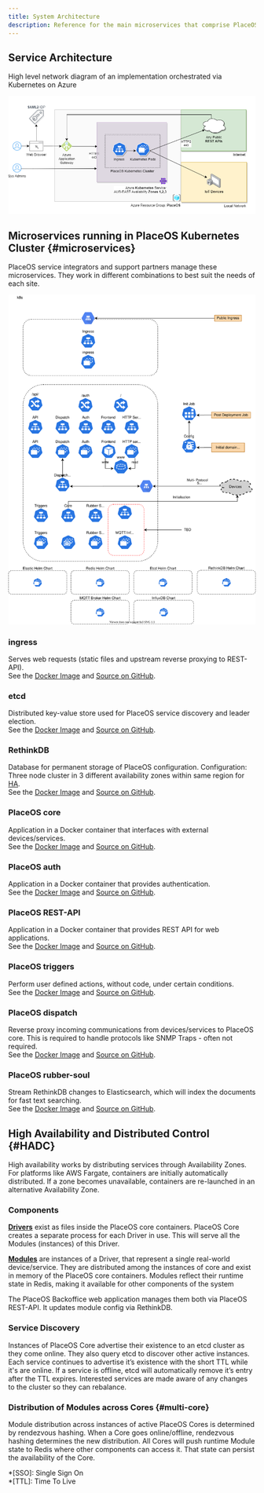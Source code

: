 ```yaml
---
title: System Architecture
description: Reference for the main microservices that comprise PlaceOS
---
```

<!-- source material gospel at https://docs.google.com/document/d/1kzQpnI_nTEUq_Qe5RApV6AkrRsqIUCyKsoPVirCt7bs/edit#heading=h.69jrquo1axlr -->

<!-- The diagrams are a placeholder. Ideally implement with Mermaid.js or equivalent. They look bad in dark theme. -->

## Service Architecture
High level network diagram of an implementation orchestrated via Kubernetes on Azure

![High level diagram](./assets/k8s-high-level.png)

## Microservices running in PlaceOS Kubernetes Cluster {#microservices}
PlaceOS service integrators and support partners manage these microservices.
They work in different combinations to best suit the needs of each site.

![Kubernetes diagram](./assets/k8s-components.svg)

<!-- See the [Docker Image]() and [Source on GitHub](). -->
<!-- can rearrange as a table if needed -->

### ingress
 Serves web requests (static files and upstream reverse proxying to REST-API).  
 See the [Docker Image](https://hub.docker.com/r/yobasystems/alpine-nginx) and [Source on GitHub](https://GitHub.com/nginx/nginx).

### etcd
 Distributed key-value store used for PlaceOS service discovery and leader election.  
 See the [Docker Image](https://hub.docker.com/r/bitnami/etcd) and [Source on GitHub](https://GitHub.com/etcd-io/etcd).

### RethinkDB
 Database for permanent storage of PlaceOS configuration. 
 Configuration: Three node cluster in 3 different availability zones within same region for [HA](#HADC).  
 See the [Docker Image](https://hub.docker.com/_/rethinkdb) and [Source on GitHub](https://GitHub.com/rethinkdb/rethinkdb).

### PlaceOS core
 Application in a Docker container that interfaces with external devices/services.  
 See the [Docker Image](https://hub.docker.com/r/placeos/core) and [Source on GitHub](https://GitHub.com/PlaceOS/core).

### PlaceOS auth
 Application in a Docker container that provides authentication.  
 See the [Docker Image](https://hub.docker.com/r/placeos/auth) and [Source on GitHub](https://GitHub.com/PlaceOS/auth).

### PlaceOS REST-API
 Application in a Docker container that provides REST API for web applications.  
 See the [Docker Image](https://hub.docker.com/r/placeos/rest-api) and [Source on GitHub](https://GitHub.com/PlaceOS/rest-api).

### PlaceOS triggers
 Perform user defined actions, without code, under certain conditions.  
 See the [Docker Image](https://hub.docker.com/r/placeos/triggers) and [Source on GitHub](https://GitHub.com/PlaceOS/triggers).

### PlaceOS dispatch
 Reverse proxy incoming communications from devices/services to PlaceOS core. 
 This is required to handle protocols like SNMP Traps - often not required.  
 See the [Docker Image](https://hub.docker.com/r/placeos/dispatch) and [Source on GitHub](https://GitHub.com/PlaceOS/dispatch).

### PlaceOS rubber-soul
 Stream RethinkDB changes to Elasticsearch, which will index the documents for fast text searching.  
 See the [Docker Image](https://hub.docker.com/r/placeos/rubber-soul) and [Source on GitHub](https://GitHub.com/PlaceOS/rubber-soul).

## High Availability and Distributed Control {#HADC}
High availability works by distributing services through Availability Zones. 
For platforms like AWS Fargate, containers are initially automatically distributed.
If a zone becomes unavailable, containers are re-launched in an alternative Availability Zone.

<!-- possibly just link, here, maybe even push this stuff over to #key-concepts -->

### Components
**[Drivers](overview/drivers.md)** exist as files inside the PlaceOS core containers.
PlaceOS Core creates a separate process for each Driver in use. 
This will serve all the Modules (instances) of this Driver.

**[Modules](overview/modules.md)** are instances of a Driver, that represent a single real-world device/service.
They are distributed among the instances of core and exist in memory of the PlaceOS core containers.
Modules reflect their runtime state in Redis, making it available for other components of the system

The PlaceOS Backoffice web application manages them both via PlaceOS REST-API. 
It updates module config via RethinkDB.


### Service Discovery 
Instances of PlaceOS Core advertise their existence to an etcd cluster as they come online. 
They also query etcd to discover other active instances. 
Each service continues to advertise it’s existence with the short TTL while it's are online. 
If a service is offline, etcd will automatically remove it’s entry  after the TTL expires. 
Interested services are made aware of any changes to the cluster so they can rebalance.

### Distribution of Modules across Cores {#multi-core}
Module distribution across instances of active PlaceOS Cores is determined by rendezvous hashing.
When a Core goes online/offline, rendezvous hashing determines the new distribution.
All Cores will push runtime Module state to Redis where other components can access it.
That state can persist the availability of the Core. 


*[SSO]: Single Sign On  
*[TTL]: Time To Live